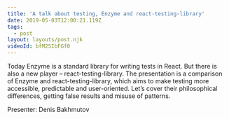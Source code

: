 ```yaml
---
title: 'A talk about testing, Enzyme and react-testing-library'
date: 2019-05-03T12:00:21.119Z
tags:
  - post
layout: layouts/post.njk
videoId: bfM2SIbFGf0
---
```


<!--- You can insert a short description here -->

Today Enzyme is a standard library for writing tests in React. But there is also a new player – react-testing-library. The presentation is a comparison of Enzyme and react-testing-library, which aims to make testing more accessible, predictable and user-oriented. Let’s cover their philosophical differences, getting false results and misuse of patterns.

Presenter: Denis Bakhmutov
